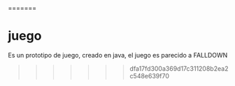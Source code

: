 =======
# juego
Es un prototipo  de juego, creado en java, el juego es parecido a FALLDOWN
>>>>>>> dfa17fd300a369d17c311208b2ea2c548e639f70
